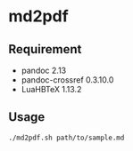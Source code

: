 # md2pdf

## Requirement
- pandoc 2.13
- pandoc-crossref 0.3.10.0
- LuaHBTeX 1.13.2

## Usage
```
./md2pdf.sh path/to/sample.md
```